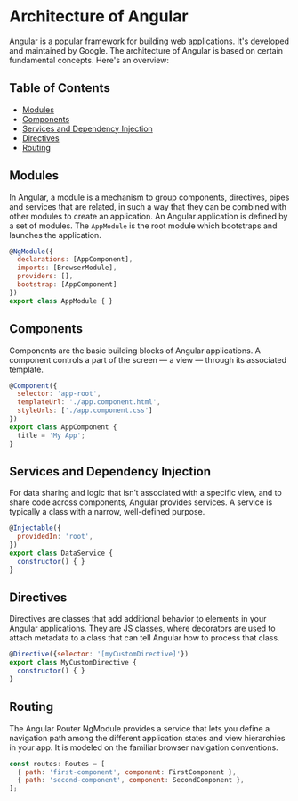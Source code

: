 # Architecture of Angular

Angular is a popular framework for building web applications. It's developed and maintained by Google. The architecture of Angular is based on certain fundamental concepts. Here's an overview:

## Table of Contents

  - [Modules](#modules)
  - [Components](#components)
  - [Services and Dependency Injection](#services-and-dependency-injection)
  - [Directives](#directives)
  - [Routing](#routing)

## Modules

In Angular, a module is a mechanism to group components, directives, pipes and services that are related, in such a way that they can be combined with other modules to create an application. An Angular application is defined by a set of modules. The `AppModule` is the root module which bootstraps and launches the application.

```javascript
@NgModule({
  declarations: [AppComponent],
  imports: [BrowserModule],
  providers: [],
  bootstrap: [AppComponent]
})
export class AppModule { }
```
## Components

Components are the basic building blocks of Angular applications. A component controls a part of the screen — a view — through its associated template.

```javascript
@Component({
  selector: 'app-root',
  templateUrl: './app.component.html',
  styleUrls: ['./app.component.css']
})
export class AppComponent {
  title = 'My App';
}
```

## Services and Dependency Injection

For data sharing and logic that isn’t associated with a specific view, and to share code across components, Angular provides services. A service is typically a class with a narrow, well-defined purpose.

```javascript
@Injectable({
  providedIn: 'root',
})
export class DataService {
  constructor() { }
}
```

## Directives

Directives are classes that add additional behavior to elements in your Angular applications. They are JS classes, where decorators are used to attach metadata to a class that can tell Angular how to process that class.

```javascript
@Directive({selector: '[myCustomDirective]'})
export class MyCustomDirective {
  constructor() { }
}
```

## Routing

The Angular Router NgModule provides a service that lets you define a navigation path among the different application states and view hierarchies in your app. It is modeled on the familiar browser navigation conventions.

```javascript
const routes: Routes = [
  { path: 'first-component', component: FirstComponent },
  { path: 'second-component', component: SecondComponent },
];
```




